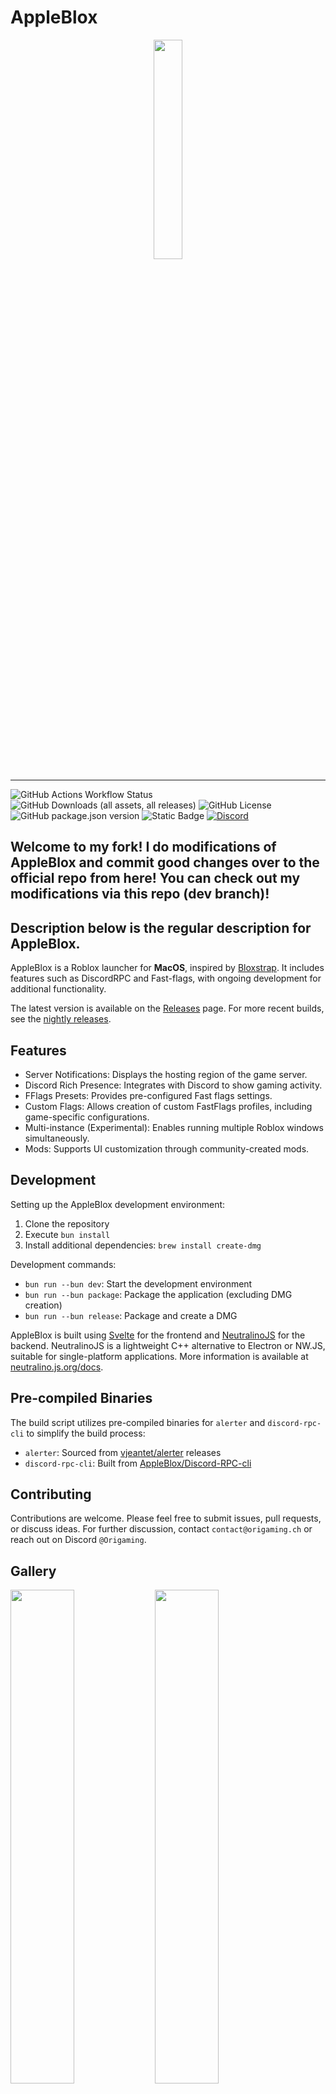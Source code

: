 # AppleBlox

<div align="center">
    <img src=".github/assets/logo.png" style="width:30%;">
</div>

---

![GitHub Actions Workflow Status](https://img.shields.io/github/actions/workflow/status/AppleBlox/appleblox/build.yml?color=%23F43F5E)
![GitHub Downloads (all assets, all releases)](https://img.shields.io/github/downloads/AppleBlox/appleblox/total?color=%23F43F5E)
![GitHub License](https://img.shields.io/github/license/AppleBlox/appleblox?color=%23F43F5E)
![GitHub package.json version](https://img.shields.io/github/package-json/v/AppleBlox/appleblox?color=%23F43F5E)
![Static Badge](https://img.shields.io/badge/built_with_apples-%23F43F5E)
[![Discord](https://img.shields.io/discord/1263512148450082837?logo=discord&logoColor=white&label=discord&color=4d3dff)](https://discord.gg/MWHgn8VNZT)

## Welcome to my fork! I do modifications of AppleBlox and commit good changes over to the official repo from here! You can check out my modifications via this repo (dev branch)!

## Description below is the regular description for AppleBlox.



AppleBlox is a Roblox launcher for **MacOS**, inspired by [Bloxstrap](https://github.com/pizzaboxer/bloxstrap). It includes features such as DiscordRPC and Fast-flags, with ongoing development for additional functionality.

The latest version is available on the [Releases](https://github.com/AppleBlox/appleblox/releases/latest) page. For more recent builds, see the [nightly releases](https://nightly.link/AppleBlox/appleblox/workflows/build/main?preview).

## Features

- Server Notifications: Displays the hosting region of the game server.
- Discord Rich Presence: Integrates with Discord to show gaming activity.
- FFlags Presets: Provides pre-configured Fast flags settings.
- Custom Flags: Allows creation of custom FastFlags profiles, including game-specific configurations.
- Multi-instance (Experimental): Enables running multiple Roblox windows simultaneously.
- Mods: Supports UI customization through community-created mods.

## Development

Setting up the AppleBlox development environment:

1. Clone the repository
2. Execute `bun install`
3. Install additional dependencies: `brew install create-dmg`

Development commands:
- `bun run --bun dev`: Start the development environment
- `bun run --bun package`: Package the application (excluding DMG creation)
- `bun run --bun release`: Package and create a DMG

AppleBlox is built using [Svelte](https://svelte.dev) for the frontend and [NeutralinoJS](https://neutralino.js.org) for the backend. NeutralinoJS is a lightweight C++ alternative to Electron or NW.JS, suitable for single-platform applications. More information is available at [neutralino.js.org/docs](https://neutralino.js.org/docs).

## Pre-compiled Binaries

The build script utilizes pre-compiled binaries for `alerter` and `discord-rpc-cli` to simplify the build process:

- `alerter`: Sourced from [vjeantet/alerter](https://github.com/vjeantet/alerter) releases
- `discord-rpc-cli`: Built from [AppleBlox/Discord-RPC-cli](https://github.com/AppleBlox/Discord-RPC-cli)

## Contributing

Contributions are welcome. Please feel free to submit issues, pull requests, or discuss ideas. For further discussion, contact `contact@origaming.ch` or reach out on Discord `@Origaming`.

## Gallery

<div float="left">
    <img src=".github/assets/src1.png" style="width:45%;">
    <img src=".github/assets/src2.png" style="width:45%;">
    <img src=".github/assets/src3.png" style="width:45%;">
    <img src=".github/assets/src4.png" style="width:45%;">
    <img src=".github/assets/src7.png" style="width:45%;">
    <img src=".github/assets/src5.png" style="width:45%;">
    <img src=".github/assets/src6.png" style="width:35%;">
</div>

## Credits

- Logo: @typeofnull
- Inspiration: @pizzaboxer's Bloxstrap
- Icons: lucide-svelte & icons8
- Objective-C sidecar: Generated with assistance from ClaudeAI and ChatGPT. Contributors are sought to replace this code.
